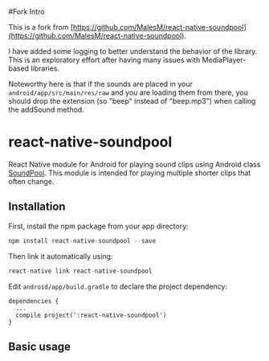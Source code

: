 #Fork Intro

This is a fork from [https://github.com/MalesM/react-native-soundpool](https://github.com/MalesM/react-native-soundpool).

I have added some logging to better understand the behavior of the library. This is an exploratory effort after having many issues with MediaPlayer-based libraries.

Noteworthy here is that if the sounds are placed in your `android/app/src/main/res/raw` and you are loading them from there, you should drop the extension (so "beep" instead of "beep.mp3") when calling the addSound method.


# react-native-soundpool

React Native module for Android for playing sound clips using Android class [SoundPool](https://developer.android.com/reference/android/media/SoundPool).
This module is intended for playing multiple shorter clips that often change.


## Installation

First, install the npm package from your app directory:

```javascript
npm install react-native-soundpool --save
```

Then link it automatically using:

```javascript
react-native link react-native-soundpool
```
Edit `android/app/build.gradle` to declare the project dependency:

```
dependencies {
  ...
  compile project(':react-native-soundpool')
}
```

## Basic usage

 Save your sound clip files under the directory `android/app/src/main/res/raw`. Note that files in this directory must be lowercase and underscored (e.g. my_file_name.mp3) and that subdirectories are not supported by Android.

```js
// Import the react-native-soundpool module
import SoundPool from 'react-native-soundpool';

// Create SoundPool with max streams 
SoundPool.createPool( 2 );  // Maximum two clips can play at the same time

// Load the sound file 'beep.mp3' from the app bundle
SoundPool
    .addSound('beep')
    .then( () => {
        // Successfully loaded
    })
    .catch( error => {
        // Error occurred
    })
  

// Play the sound 'beep.mp3' which is loaded to SoundPool
SoundPool
    .play('beep')
    .then( streamID => {
        // If sound exists in SoundPool returns stream ID
        // streamID is used for later manipulation and should be saved somewhere
    })
    .catch( error => {
        // Sound is not in SoundPool and returns '-1'
    });

// Play the sound 'beep.mp3' with custom parameters (name, loop, rate, volume)
SoundPool
    .playCustom('beep', -1, 1, 0.5)  // Infinitive looping and reduced the volume by half
    .then( streamID => {
        // Save streamID
    })
    .catch( error => {
        // Sound is not in SoundPool and returns '-1'
    });

// Change playback rate (1.0 = normal playback, range 0.5 to 2.0) 
SoundPool.setRate( streamID, rate); // streamID is returned from play function

// Pause a playback stream
SoundPool.pause( streamID );

// Resume a playback stream
SoundPool.resume( streamID );

// Stop a playback stream
SoundPool.stop( streamID );

// Set stream volume (range = 0.0 to 1.0)
SoundPool.setVolume( streamID, volume );

// Pause all active streams
SoundPool.autoPause();

// Resume all previously active streams
SoundPool.autoResume();

// Unload 'beep.mp3' from a SoundPool
SoundPool.unload( 'beep' )

// Release SoundPool resource
SoundPool.releasePool();
```

## Notes
- This module works only for Android
- streamID is returned from play and playCustom functions
- After release, you must again call createPool before adding new sounds

